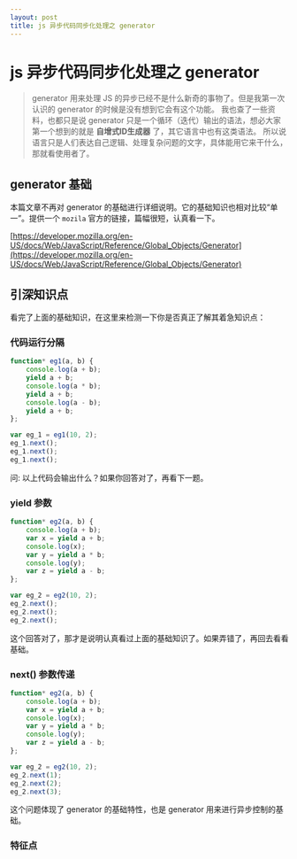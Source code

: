 ```yaml
---
layout: post
title: js 异步代码同步化处理之 generator
---
```


# js 异步代码同步化处理之 generator

> generator 用来处理 JS 的异步已经不是什么新奇的事物了。但是我第一次认识的 generator 的时候是没有想到它会有这个功能。
> 我也查了一些资料，也都只是说 generator 只是一个循环（迭代）输出的语法，想必大家第一个想到的就是 **自增式ID生成器** 了，其它语言中也有这类语法。 
> 所以说语言只是人们表达自己逻辑、处理复杂问题的文字，具体能用它来干什么，那就看使用者了。

## generator 基础

本篇文章不再对 generator 的基础进行详细说明。它的基础知识也相对比较“单一”。提供一个 `mozila` 官方的链接，篇幅很短，认真看一下。

[https://developer.mozilla.org/en-US/docs/Web/JavaScript/Reference/Global_Objects/Generator](https://developer.mozilla.org/en-US/docs/Web/JavaScript/Reference/Global_Objects/Generator)

## 引深知识点

看完了上面的基础知识，在这里来检测一下你是否真正了解其着急知识点：

### 代码运行分隔

~~~javascript
function* eg1(a, b) {
	console.log(a + b);
	yield a + b;
	console.log(a * b);
	yield a + b;
	console.log(a - b);
	yield a + b;
};

var eg_1 = eg1(10, 2);
eg_1.next();
eg_1.next();
eg_1.next();
~~~

问: 以上代码会输出什么？如果你回答对了，再看下一题。

### yield 参数

~~~javascript
function* eg2(a, b) {
	console.log(a + b);
	var x = yield a + b;
	console.log(x);
	var y = yield a * b;
	console.log(y);
	var z = yield a - b;
};

var eg_2 = eg2(10, 2);
eg_2.next();
eg_2.next();
eg_2.next();
~~~

这个回答对了，那才是说明认真看过上面的基础知识了。如果弄错了，再回去看看基础。

### next() 参数传递

~~~javascript
function* eg2(a, b) {
	console.log(a + b);
	var x = yield a + b;
	console.log(x);
	var y = yield a * b;
	console.log(y);
	var z = yield a - b;
};

var eg_2 = eg2(10, 2);
eg_2.next(1);
eg_2.next(2);
eg_2.next(3);
~~~

这个问题体现了 generator 的基础特性，也是 generator 用来进行异步控制的基础。

### 特征点




